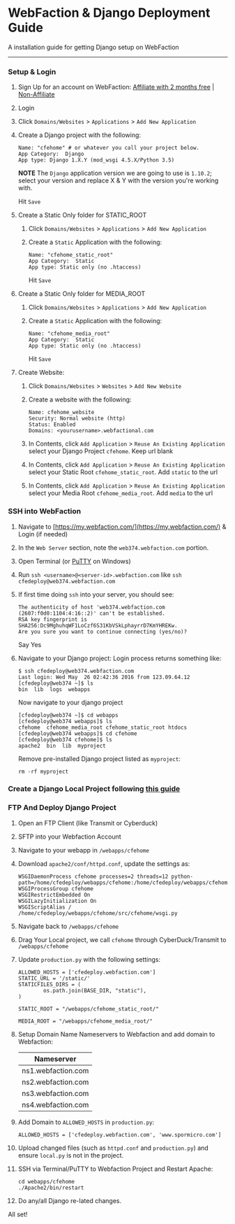 # WebFaction & Django Deployment Guide

A installation guide for getting Django setup on WebFaction

----------

### Setup & Login
1. Sign Up for an account on WebFaction: [Affiliate with 2 months free](http://kirr.co/snbpyg/) | [Non-Affiliate](http://www.kirr.co/a6vcnl/)

2. Login

3. Click `Domains/Websites` > `Applications` > `Add New Application`

4. Create a Django project with the following:
    ```
    Name: "cfehome" # or whatever you call your project below.
    App Category:  Django
    App type: Django 1.X.Y (mod_wsgi 4.5.X/Python 3.5)
    ```
    **NOTE** The `Django` application version we are going to use is `1.10.2`; select your version and replace X & Y with the version you're working with.

    Hit `Save`

5. Create a Static Only folder for STATIC_ROOT
    1. Click `Domains/Websites` > `Applications` > `Add New Application`

    2. Create a `Static` Application with the following:
        ```
        Name: "cfehome_static_root"
        App Category:  Static
        App type: Static only (no .htaccess)
        ```

        Hit `Save`


6. Create a Static Only folder for MEDIA_ROOT
    1. Click `Domains/Websites` > `Applications` > `Add New Application`

    2. Create a `Static` Application with the following:
        ```
        Name: "cfehome_media_root" 
        App Category:  Static
        App type: Static only (no .htaccess)
        ```

        Hit `Save`


7. Create Website:
    1. Click `Domains/Websites` > `Websites` > `Add New Website`

    2. Create a website with the following:

        ```
        Name: cfehome_website
        Security: Normal website (http)
        Status: Enabled
        Domains: <yourusername>.webfactional.com

    3. In Contents, click `Add Application` > `Reuse An Existing Application` select your Django Project `cfehome`. Keep url blank

    4. In Contents, click `Add Application` > `Reuse An Existing Application` select your Static Root `cfehome_static_root`. Add `static` to the url

    5. In Contents, click `Add Application` > `Reuse An Existing Application` select your Media Root `cfehome_media_root`. Add `media` to the url


### SSH into WebFaction

1. Navigate to [https://my.webfaction.com/](https://my.webfaction.com/) & Login (if needed) 

2. In the `Web Server` section, note the `web374.webfaction.com` portion.

3. Open Terminal (or [PuTTY](http://www.putty.org/) on Windows)

4. Run `ssh <username>@<server-id>.webfaction.com` like `ssh cfedeploy@web374.webfaction.com`

5. If first time doing `ssh` into your server, you should see:
    ```
    The authenticity of host 'web374.webfaction.com (2607:f0d0:1104:4:16::2)' can't be established.
    RSA key fingerprint is SHA256:Dc9MghuhqWF1LoCzf6S31KbVSkLphayrrD7KmYHREKw.
    Are you sure you want to continue connecting (yes/no)? 
    ```
    Say Yes

6. Navigate to your Django project:
    Login process returns something like:
    ```
    $ ssh cfedeploy@web374.webfaction.com
    Last login: Wed May  26 02:42:36 2016 from 123.09.64.12
    [cfedeploy@web374 ~]$ ls
    bin  lib  logs  webapps
    ```
    Now navigate to your django project

    ```
    [cfedeploy@web374 ~]$ cd webapps
    [cfedeploy@web374 webapps]$ ls
    cfehome  cfehome_media_root cfehome_static_root htdocs
    [cfedeploy@web374 webapps]$ cd cfehome
    [cfedeploy@web374 cfehome]$ ls
    apache2  bin  lib  myproject
    ```

    Remove pre-installed Django project listed as `myproject`:

    ```
    rm -rf myproject
    ```

### Create a Django Local Project following [this guide](./Create_a_Local_Django_Project.md)

### FTP And Deploy Django Project
1. Open an FTP Client (like Transmit or Cyberduck)

2. SFTP into your Webfaction Account

3. Navigate to your webapp in `/webapps/cfehome`

4. Download `apache2/conf/httpd.conf`, update the settings as:
    ```
    WSGIDaemonProcess cfehome processes=2 threads=12 python-path=/home/cfedeploy/webapps/cfehome:/home/cfedeploy/webapps/cfehome/src:/home/cfedeploy/webapps/cfehome/lib/python3.5
    WSGIProcessGroup cfehome
    WSGIRestrictEmbedded On
    WSGILazyInitialization On
    WSGIScriptAlias / /home/cfedeploy/webapps/cfehome/src/cfehome/wsgi.py
    ```
5. Navigate back to `/webapps/cfehome`

6. Drag Your Local project, we call `cfehome` through CyberDuck/Transmit to `/webapps/cfehome`

7. Update `production.py` with the following settings:
    ```
    ALLOWED_HOSTS = ['cfedeploy.webfaction.com']
    STATIC_URL = '/static/'
    STATICFILES_DIRS = (
            os.path.join(BASE_DIR, "static"),
    )

    STATIC_ROOT = "/webapps/cfehome_static_root/"

    MEDIA_ROOT = "/webapps/cfehome_media_root/"
    ```

8. Setup Domain Name Nameservers to Webfaction and add domain to Webfaction:

    | Nameserver          | 
    | ------------------- |
    | ns1.webfaction.com  |
    | ns2.webfaction.com  | 
    | ns3.webfaction.com  | 
    | ns4.webfaction.com  | 

9. Add Domain to `ALLOWED_HOSTS` in `production.py`:
    ```
    ALLOWED_HOSTS = ['cfedeploy.webfaction.com', 'www.spormicro.com']
    ```

10. Upload changed files (such as `httpd.conf` and `production.py`) and ensure `local.py` is not in the project.

11. SSH via Terminal/PuTTY to Webfaction Project and Restart Apache:
    ```
    cd webapps/cfehome
    ./Apache2/bin/restart
    ```
12. Do any/all Django re-lated changes.

All set!
